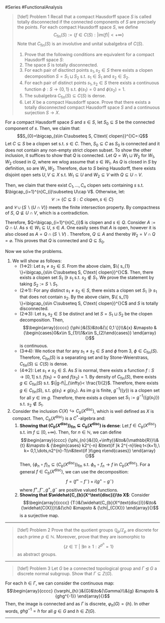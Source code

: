 #Series #FunctionalAnalysis 

> [!def] Problem 1
> Recall that a compact Hausdorff space $S$ is called totally disconnected if the connected components of $S$ are precisely the points. For each compact Hausdorff space $S$, we define $$C_{\text{fin}}(S):=\{ f\in C(S):\left| \text{im}(f) \right| <+\infty \}$$Note that $C_{\text{fin}}(S)$ is an involutive and unital subalgebra of $C(S)$.
> 1. Prove that the following conditions are equivalent for a compact Hausdorff space $S$:
> 	1. The space $S$ is totally disconnected. 
> 	2. For each pair of disctinct points $s_{1},s_{2}\in S$ there exists a clopen decomposition $S=S_{1}\sqcup S_{2}$ s.t. $s_{1}\in S_{1}$ and $s_{2}\in S_{2}$. 
> 	3. For each pair of distinct points $s_{1},s_{2} \in S$ there exists a continuous function $\phi:S\to \{ 0,1 \}$ s.t. $\phi(s_{1})=0$ and $\phi(s_{2})=1$. 
> 	4. The subalgebra $C_{\text{fin}}(S)\subseteq C(S)$  is dense.
> 2. Let $X$ be a compact Hausdorff space. Prove that there exists a totally disconnected compact Hausdorff space $S$ and a continuous surjection $S\to X$.

For a compact Hausdorff space $S$ and $s\in S$, let $S_{0}\subseteq S$ be the connected component of $s$. Then, we claim that:$$S_{0}=\bigcap_{s\in C\subseteq S, C\text{ clopen}}^{}C=:Q$$
Let $C\subseteq S$ be a clopen set s.t. $s\in C$. Then, $S_{0}\subseteq C$ as $S_{0}$ is connected and it does not contain any non-empty strict clopen subset. To show the other inclusion, it suffices to show that $Q$ is connected. Let $Q=W_{1}\sqcup W_{2}$ for $W_{1},W_{2}$ closed in $Q$, where we wlog assume that $s\in W_{1}$. As $Q$ is closed in $S$ by definition, so are $W_{1},W_{2}$. Therefore, due to $S$ being Hausdorff, there exists disjoint open sets $U,V\subseteq X$ s.t. $W_{1}\subseteq U$ and $W_{2}\subseteq V$ with $Q\subseteq U\cap V$. 
	  
Then, we claim that there exist $C_{1},\dots,C_{n}$ clopen sets containing $s$ s.t. $\bigcap_{i=1}^{n}C_{i}\subseteq U\cap V$. Otherwise, let: $$\mathcal{C}:=\{ C\subseteq S: C \text{ clopen}, s\in C \}$$ and $\mathcal{C}\cup \{ S \backslash (U\cap V) \}$ meets the finite intersection property. By compactness of $S$, $Q\not\subseteq U\cap V$, which is a contradiction.
	  
Therefore, $Q=\bigcap_{i=1}^{n}C_{i}$ is clopen and $s\in Q$. Consider $A:=Q\cap U$. As $s\in W_{1}\subseteq U$, $s\in A$. One easily sees that $A$ is open, however it is also closed as $A=Q\cap(S \backslash  V)$ . Therefore, $Q\subseteq A$ and thereby $W_{2}=V\cap Q=\varnothing$. This proves that $Q$ is connected and $Q\subseteq S_{0}$.

Now we solve the problems.



1. We will show as follows:
	- (1=>2): Let $s_{1}\neq s_{2}\in S$. From the above claim, $\{ s_{1} \}=\bigcap_{s\in C\subseteq S, C\text{ clopen}}^{}C$. Then, there exists a clopen set $S_{1}\ni s_{1}$ s.t. $s_{2}\notin S_{1}$. We prove the statement by taking $S_{2}:=S \backslash S_{1}$.
	- (2=>1): For any distinct $s_{1}\neq s_{2}\in S$, there exists a clopen set $S_{1}\ni s_{1}$ that does not contain $s_{2}$. By the above claim, $\{ s_{1} \}=\bigcap_{s\in C\subseteq S, C\text{ clopen}}^{}C$ and $S$ is totally disconnected.
	- (2=>3): Let $s_{1},s_{2}\in S$ be distinct and let $S=S_{1}\sqcup S_{2}$ be the clopen decomposition. Then, $$\begin{array}{cccc} {\phi:}&{S}&\to&{\{ 0,1 \}}\\&{x} &\mapsto & {\begin{cases}0&x\in S_{1}\\1&x\in S_{2}\end{cases}} \end{array}{}$$is continuous.
	- (3=>4): We notice that for any $s_{1}\neq s_{2}\in S$ and $\phi$ from 3, $\phi\in C_{\text{fin}}(S)$. Therefore, $C_{\text{fin}}(S)$ is a separating set and by Stone-Weierstrass, $C_{\text{fin}}(S)\subseteq C(S)$ is dense.
	- (4=>2): Let $s_{1}\neq s_{2}\in S$. As $S$ is normal, there exists a function $f:S\to[0,1]$ s.t. $f(s_{1})=0$ and $f(s_{2})=1$. By density of $C_{\text{fin}}(S)$, there exists $g\in C_{\text{fin}}(S)$ s.t. $\|g-f\|_{\infty}< \frac{1}{2}$. Therefore, there exists $g\in C_{\text{fin}}(S)$, s.t. $g(s_{1})\neq g(s_{2})$. As $\text{im }g$ is finite, $g^{-1}(\{ y\})$ is a clopen set for all $y\in \text{im }g$. Therefore, there exists a clopen set $S_{1}:=g^{-1}(\{ g(s_{1}) \})$ s.t. $s_{2}\notin S_{1}$.
2. Consider the inclusion $C(X)\hookrightarrow C_{b}(X^{\text{disc}})$, which is well defined as $X$ is compact. Then,  $C_{b}(X^\text{disc})$ is a $C^{*}$-algebra and:
	1. **Showing that $(C_{b}(X^{\text{disc}}))_{\text{fin}}\subseteq C_{b}(X^\text{disc})$ is dense**: 
	   Let $f\in C_{b}(X^\text{disc})$ s.t. $\text{im }f\subseteq[0,+\infty)$. Then, for $n\in \mathbb{N}$, we can define $$\begin{array}{cccc} {\phi_{n}:}&{[0,+\infty)}&\to&{\mathbb{R}}\\&{t} &\mapsto & {\begin{cases} k2^{-n} &\text{if }k 2^{-n}\leq t<(k+1),\  k= 0,1,\dots,n2^{n}-1\\n&\text{if }t\geq n\end{cases}} \end{array}{}$$
	   Then, $\{ \phi_{n}\circ f \}_{n}\subseteq (C_{b}(X^{\text{disc}}))_{\text{fin}}$ s.t. $\phi_{n}\circ f_{n}\to f$ in $C_{b}(X^{\text{disc}})$. For a general $f\in C_{b}(X^{\text{disc}})$, we can use the decomposition: $$f=(f^+ -f^-)+i(g^+ -g^-)$$where $f^+,f^-,g^+,g^-$ are positive valued functions.
	2. **Showing that $\widehat{C_{b}(X^\text{disc})}\to X$**: 
	   Consider $$\begin{array}{cccc} {T:}&{\widehat{C_{b}(X^\text{disc})}}&\to&{\widehat{C(X)}}\\&{\chi} &\mapsto & {\chi|_{C(X)}} \end{array}{}$$is a surjective map. 
---
> [!def] Problem 2
> Prove that the quotient groups $\mathbb{Q}_{p}/\mathbb{Z}_{p}$ are discrete for each prime $p\in \mathbb{N}$. Moreover, prove that they are isomorphic to $$\{ z\in \mathbb{T}\ |\  \exists n\geq 1:z^{p^n}=1 \}$$ as abstract groups.
---
> [!def] Problem 3
> Let $G$ be a connected topological group and $\Gamma\unlhd G$ a discrete normal subgroup. Show that $\Gamma \subseteq Z(G)$.

For each $h\in \Gamma$, we can consider the continuous map: $$\begin{array}{cccc} {\varphi_{h}:}&{G}&\to&{\Gamma}\\&{g} &\mapsto & {ghg^{-1}} \end{array}{}$$Then, the image is connected and as $\Gamma$ is discrete, $\varphi_{h}(G)=\{ h \}$. In other words, $ghg^{-1}=h$ for all $g\in G$ and $h\in Z(G)$.

---
